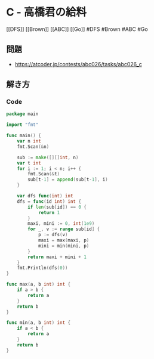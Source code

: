 # C - 高橋君の給料
[[DFS]] [[Brown]] [[ABC]] [[Go]]
#DFS #Brown #ABC #Go 

## 問題
- https://atcoder.jp/contests/abc026/tasks/abc026_c

## 解き方
### Code
```go
package main

import "fmt"

func main() {
	var n int
	fmt.Scan(&n)

	sub := make([][]int, n)
	var t int
	for i := 1; i < n; i++ {
		fmt.Scan(&t)
		sub[t-1] = append(sub[t-1], i)
	}

	var dfs func(int) int
	dfs = func(id int) int {
		if len(sub[id]) == 0 {
			return 1
		}
		maxi, mini := 0, int(1e9)
		for _, v := range sub[id] {
			p := dfs(v)
			maxi = max(maxi, p)
			mini = min(mini, p)
		}
		return maxi + mini + 1
	}
	fmt.Println(dfs(0))
}

func max(a, b int) int {
	if a > b {
		return a
	}
	return b
}

func min(a, b int) int {
	if a < b {
		return a
	}
	return b
}
```